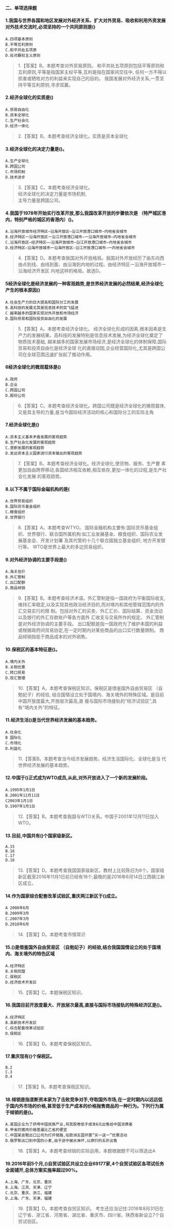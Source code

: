 #### 二、单项选择题
#### 1.我国与世界各国和地区发展对外经济关系、扩大对外贸易、吸收和利用外资发展对外技术交流时,必须坚持的一个共同原则是()
    A.四项基本原则
    B.平等互利原则
    C.和平共处五项原
    D.反对霸权主义原则
>   1.【答案】B。本题考查对外贸易原则。
和平共处五项原则包括平等原则和互利原则,平等是指国家主权平等,互利是指在国家间交往中,
任何一方不得以损害或牺牲对方的利益来实现自己的目的。
我国发展对外经济关系,一贯坚持平等互利原则,寻求双赢。
    
#### 2.经济全球化的实质是()
    A.贸易自由化
    B.资本全球化
    C.生产社会化
    D.经济一体化
>   2.【答案】B。本题考查经济全球化。实质是资本全球化

#### 3.经济全球化的决定力量是()。
    A.生产全球化
    B.跨国公司
    C.市场机制
    D.技术进步
>   3.【答案】C。本题考查经济全球化。  
经济全球化的决定力量是市场机制,   
主导力量是跨国公司。   

#### 4.我国于1978年开始实行改革开放,那么我国改革开放的步骤依次是 （特严城区港内，特别严格的城区的香港内）()。
    A.沿海开放城市经济特区—沿海开放区—沿江开放港口城市—内地省会城市
    B.经济特区一沿海开放区一沿江开放港口城市—一沿海开放城市—内地省会城市
    C.沿海开放区—经济特区——沿海开放城市—沿江开放港口城市—内地省会城市
    D.经济特区—沿海开放城市一沿海开放区—沿江开放港口城市—一内地省会城市
>   4.【答案】D。本题考查我国对外开放格局。我国对外开放经历了由东向西
    由点到线、由线到面、由沿海到内地的过程。由经济特区一沿海开放城市一沿海经济开发区
    内地这样的格局。故选D。


#### 5经济全球化是经济发展的一种客观趋势,是世界经济发展的必然结果,经济全球化产生的根本原因()
    A.社会生产力的巨大提高和国际分工的发展
    B.高科技的发展尤其是信息技术的突飞猛进
    C 越来越多的国家实现对外开放和市场经济
    D.国际贸易和国际投资自由化的发展
>   5.【答案】A。本题考查经济全球化。
经济全球化形成的因素,根本因素是生产力的发展结果。高科技的发展特别是信息技术发展,为经济全球化奠定了物质技术基础,
    越来越多的国家发展市场经济,是经济全球化的体制保障,国际贸易和投资自由化是经济全球
    化的直接动因,企业经营国际化,尤其是跨国公司在全球范围迅速扩张起了推动作用。


#### 6经济全球化的微观载体是()
    A.政府
    B.企业
    C.跨国公司
    D.股份公司
>   6.【答案】C。本题考查经济全球化。跨国公司既是经济全球化的微观载体,
    又是其主导的力量,是当今国际经济活动的核心和国际分工的实际主角

#### 7.经济全球化是()
    A.资本主义基本矛盾发展的客观趋势
    B.生产社会化发展的客观趋势
    C.垄断发展的客观趋势
    D.发达资本主义国家进行资本输出的客观趋势
>   7.【答案】B。本题考查经济全球化。经济全球化,使货物、服务、生产要
    素更加自由跨界移动,各国经济相互依赖,相互依存,更加一体化的过程,是生产社会化发展
    的客观趋势。

#### 8.以下不属于国际金磁机构的是(
    A.世界贸易组织
    B.国际货币基金组织
    C.粮食组织
    D.世界银行
>   8.【答案】A。本题考查WTYO。
国际金融机构主要有:国际货币基金组织、世界银行、联合国所属机构:如工业发展基金、粮食组织、国际农业发展基金会、开发计划署
    及其代管的十几个联合国独立基金组织;
    地方开发银行等。
    WTO是世界上最大的多边贸易组织。


#### 9.对外经济协调的主要手段是()
    A.海关估价
    B.外汇管制
    C.出口配额
    D.商品倾销
>   9.【答案】B。本题考查经济术语。外汇管制是指一国政府为平衡国际收支,
    维持汇率稳定,以及实现其他政治经济目的,而对境内和其他管辖范围内的外汇交易实行的限
    制。包括对外汇的买卖、外汇汇价、国际结算、资金流动以及银行的外汇存款账户等各方面外
    汇收支与交易所作的规定。
    外汇管制是对外经济协调的主要手段。
    出口配额是指一国政府为了维护本国的利益或根据政府间贸易协定,在一定时期内对某些商品的出口实行数量限制。
    商品倾销指低于商品成本的对外销售。

#### 10.保税区的基本特征是()。
    A.境内关外
    B.关税优惠
    C.转口贸易
    D.现汇管理
>   10.【答案】A。本题考查保税区知识。保税区是借鉴国外自由贸易区 （自勉妃子）的经验,
    结合国情设立处于国境内、海关境外的特殊区域。是目前中国开放度最大,开放层次最高,直
    接与国际市场接轨的“经济试验区”,具有“境内关外”的特征。

#### 11.经济生活()是当代世界经济发展的基本趋势。
    A.社会化
    B 国际化
    C.市场化
    D.利益化
>   11.【答案B。本题考查当今经济发展趋势。经济生活国际化、全球化是当
    代世界经济发展的基本趋势。
    
#### 12.中国于()正式成为WTO成员,从此,对外开放进入了一个新的发展阶段。
    A.1995年1月1日
    B.2001年12月11日
    C2003年1月1日
    D.1997年1月1日
>   12.【答案】B。本题考查我国与WTO关系。中国于2001年12月11日加入WTO。

#### 13.目前,中国共有()个国家级新区。
    A.15
    B.16
    C.17
    D.18
>   13.【答案】D。本题考查我国国家级新区。教材上比较陈旧为6个。国家级
    新区截至2016年11月1日前已经有18个,最晚的是2016年6月14日江西赣江新区成立。

#### 14.作为国家综合配套改革试验区,重庆两江新区于()成立。
    A 2008年6月
    B.2009年3月
    C.2007年3月
    D.2010年6月
>   14.【答案】D。本题考查市情常识

#### 15.()是借鉴国外自由贸易区 （自勉妃子）的经验,结合我国国情设立的处于国境内、海关境外的特色区域
    A.经济特区
    B.关税同盟
    C.保税区
    D.经济技术开发区

>   15.【答案】C。本题保税区知识。

#### 16.我国目前开放度最大、开放层次最高,直接与国际市场接轨的特殊经济区是()。
    A.经济特区
    B.高新技术开发区
    C.综合配套改革试验区
    D.保税区
>   16.【答案】D。本题考查保税区知识。

#### 17.重庆现有()个保税区。
    B.2
    C.3
    D.4
>   17.【答案】B。本题考查保税区知识。

#### 18.倾销是指垄断资本家为了击败竞争对手,夺取国外市场,在一定时期内以远远低于国内外市场的价格,甚至低于生产成本的价格抛售商品的一种行为。下列行为属于倾销的是()。
    A.某国企业为了挤垮中国民族产业,将其胶卷低于成本6元出售给中国消费者
    B.甲省的猪肉价格普遍比乙省的便宜
    C.中国某皮鞋出口公司为打开销路,在欧洲五国开展“买一送一”优惠活动
    D.俄罗斯出口到中国的小麦,由于途中被水淋坏,以原价的五折出售
>   18.【答案】A。本题考查倾销的实际运用。本题根据题干可以筛选出A    
    
#### 19.2016年前5个月,()自贸试验区共设立企业69177家,4个自贸试验区各项试任务全面铺开,总体方案实施率超过90%。
    A.上海、广东、北京、重庆
    B.上海、江苏、天津、辽宁
    C.北京、重庆、浙江、福建
    D.上海、广东、天津、福建
>   19.【答案】D。本题考查自贸区知识。
考生还应当记住:2016年8月31日在辽宁省、浙江省、河南省、湖北省、重庆市、四川省、陕西省新设立7个自贸试验区。
    
    